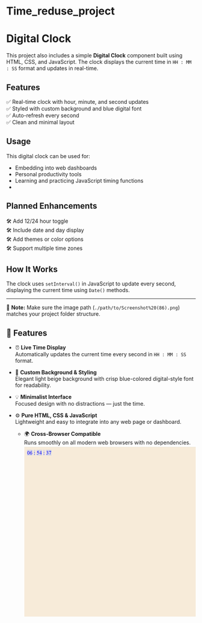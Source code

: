 # Time_reduse_project
 # Digital Clock

This project also includes a simple **Digital Clock** component built using HTML, CSS, and JavaScript. The clock displays the current time in `HH : MM : SS` format and updates in real-time.
## Features

✅ Real-time clock with hour, minute, and second updates  
✅ Styled with custom background and blue digital font  
✅ Auto-refresh every second  
✅ Clean and minimal layout 
## Usage

This digital clock can be used for:

- Embedding into web dashboards
- Personal productivity tools
- Learning and practicing JavaScript timing functions
- 
## Planned Enhancements

🛠️ Add 12/24 hour toggle  
🛠️ Include date and day display  
🛠️ Add themes or color options  
🛠️ Support multiple time zones  
## How It Works

The clock uses `setInterval()` in JavaScript to update every second, displaying the current time using `Date()` methods.

---

📌 **Note:** Make sure the image path (`./path/to/Screenshot%20(86).png`) matches your project folder structure.
## 🔧 Features

- ⏰ **Live Time Display**  
  Automatically updates the current time every second in `HH : MM : SS` format.

- 🎨 **Custom Background & Styling**  
  Elegant light beige background with crisp blue-colored digital-style font for readability.

- 💡 **Minimalist Interface**  
  Focused design with no distractions — just the time.

- ⚙️ **Pure HTML, CSS & JavaScript**  
  Lightweight and easy to integrate into any web page or dashboard.
  - 🌍 **Cross-Browser Compatible**  
  Runs smoothly on all modern web browsers with no dependencies.
![image alt](https://github.com/Amrenderkumar/Time_reduse_project/blob/51b8dfc85c0a1a441c25112abf9f5802dd26e116/Screenshot%20(86).png)

